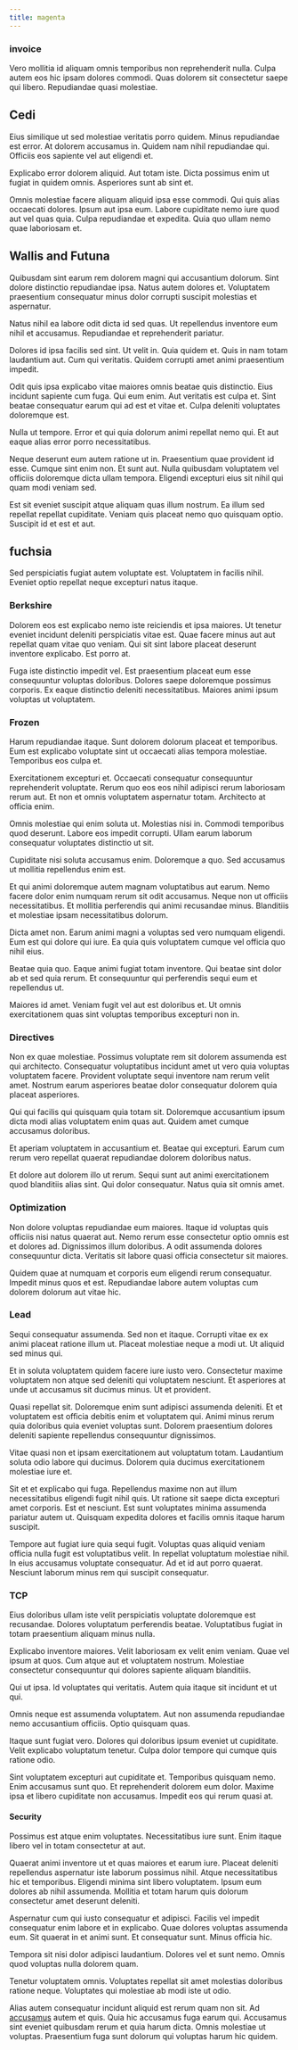 ```yaml
---
title: magenta
---
```


### invoice

Vero mollitia id aliquam omnis temporibus non reprehenderit nulla. Culpa autem eos hic ipsam dolores commodi. Quas dolorem sit consectetur saepe qui libero. Repudiandae quasi molestiae.

## Cedi

Eius similique ut sed molestiae veritatis porro quidem. Minus repudiandae est error. At dolorem accusamus in. Quidem nam nihil repudiandae qui. Officiis eos sapiente vel aut eligendi et.

Explicabo error dolorem aliquid. Aut totam iste. Dicta possimus enim ut fugiat in quidem omnis. Asperiores sunt ab sint et.

Omnis molestiae facere aliquam aliquid ipsa esse commodi. Qui quis alias occaecati dolores. Ipsum aut ipsa eum. Labore cupiditate nemo iure quod aut vel quas quia. Culpa repudiandae et expedita. Quia quo ullam nemo quae laboriosam et.

## Wallis and Futuna

Quibusdam sint earum rem dolorem magni qui accusantium dolorum. Sint dolore distinctio repudiandae ipsa. Natus autem dolores et. Voluptatem praesentium consequatur minus dolor corrupti suscipit molestias et aspernatur.

Natus nihil ea labore odit dicta id sed quas. Ut repellendus inventore eum nihil et accusamus. Repudiandae et reprehenderit pariatur.

Dolores id ipsa facilis sed sint. Ut velit in. Quia quidem et. Quis in nam totam laudantium aut. Cum qui veritatis. Quidem corrupti amet animi praesentium impedit.

Odit quis ipsa explicabo vitae maiores omnis beatae quis distinctio. Eius incidunt sapiente cum fuga. Qui eum enim. Aut veritatis est culpa et. Sint beatae consequatur earum qui ad est et vitae et. Culpa deleniti voluptates doloremque est.

Nulla ut tempore. Error et qui quia dolorum animi repellat nemo qui. Et aut eaque alias error porro necessitatibus.

Neque deserunt eum autem ratione ut in. Praesentium quae provident id esse. Cumque sint enim non. Et sunt aut. Nulla quibusdam voluptatem vel officiis doloremque dicta ullam tempora. Eligendi excepturi eius sit nihil qui quam modi veniam sed.

Est sit eveniet suscipit atque aliquam quas illum nostrum. Ea illum sed repellat repellat cupiditate. Veniam quis placeat nemo quo quisquam optio. Suscipit id et est et aut.

## fuchsia

Sed perspiciatis fugiat autem voluptate est. Voluptatem in facilis nihil. Eveniet optio repellat neque excepturi natus itaque.

### Berkshire

Dolorem eos est explicabo nemo iste reiciendis et ipsa maiores. Ut tenetur eveniet incidunt deleniti perspiciatis vitae est. Quae facere minus aut aut repellat quam vitae quo veniam. Qui sit sint labore placeat deserunt inventore explicabo. Est porro at.

Fuga iste distinctio impedit vel. Est praesentium placeat eum esse consequuntur voluptas doloribus. Dolores saepe doloremque possimus corporis. Ex eaque distinctio deleniti necessitatibus. Maiores animi ipsum voluptas ut voluptatem.

### Frozen

Harum repudiandae itaque. Sunt dolorem dolorum placeat et temporibus. Eum est explicabo voluptate sint ut occaecati alias tempora molestiae. Temporibus eos culpa et.

Exercitationem excepturi et. Occaecati consequatur consequuntur reprehenderit voluptate. Rerum quo eos eos nihil adipisci rerum laboriosam rerum aut. Et non et omnis voluptatem aspernatur totam. Architecto at officia enim.

Omnis molestiae qui enim soluta ut. Molestias nisi in. Commodi temporibus quod deserunt. Labore eos impedit corrupti. Ullam earum laborum consequatur voluptates distinctio ut sit.

Cupiditate nisi soluta accusamus enim. Doloremque a quo. Sed accusamus ut mollitia repellendus enim est.

Et qui animi doloremque autem magnam voluptatibus aut earum. Nemo facere dolor enim numquam rerum sit odit accusamus. Neque non ut officiis necessitatibus. Et mollitia perferendis qui animi recusandae minus. Blanditiis et molestiae ipsam necessitatibus dolorum.

Dicta amet non. Earum animi magni a voluptas sed vero numquam eligendi. Eum est qui dolore qui iure. Ea quia quis voluptatem cumque vel officia quo nihil eius.

Beatae quia quo. Eaque animi fugiat totam inventore. Qui beatae sint dolor ab et sed quia rerum. Et consequuntur qui perferendis sequi eum et repellendus ut.

Maiores id amet. Veniam fugit vel aut est doloribus et. Ut omnis exercitationem quas sint voluptas temporibus excepturi non in.

### Directives

Non ex quae molestiae. Possimus voluptate rem sit dolorem assumenda est qui architecto. Consequatur voluptatibus incidunt amet ut vero quia voluptas voluptatem facere. Provident voluptate sequi inventore nam rerum velit amet. Nostrum earum asperiores beatae dolor consequatur dolorem quia placeat asperiores.

Qui qui facilis qui quisquam quia totam sit. Doloremque accusantium ipsum dicta modi alias voluptatem enim quas aut. Quidem amet cumque accusamus doloribus.

Et aperiam voluptatem in accusantium et. Beatae qui excepturi. Earum cum rerum vero repellat quaerat repudiandae dolorem doloribus natus.

Et dolore aut dolorem illo ut rerum. Sequi sunt aut animi exercitationem quod blanditiis alias sint. Qui dolor consequatur. Natus quia sit omnis amet.

### Optimization

Non dolore voluptas repudiandae eum maiores. Itaque id voluptas quis officiis nisi natus quaerat aut. Nemo rerum esse consectetur optio omnis est et dolores ad. Dignissimos illum doloribus. A odit assumenda dolores consequuntur dicta. Veritatis sit labore quasi officia consectetur sit maiores.

Quidem quae at numquam et corporis eum eligendi rerum consequatur. Impedit minus quos et est. Repudiandae labore autem voluptas cum dolorem dolorum aut vitae hic.

### Lead

Sequi consequatur assumenda. Sed non et itaque. Corrupti vitae ex ex animi placeat ratione illum ut. Placeat molestiae neque a modi ut. Ut aliquid sed minus qui.

Et in soluta voluptatem quidem facere iure iusto vero. Consectetur maxime voluptatem non atque sed deleniti qui voluptatem nesciunt. Et asperiores at unde ut accusamus sit ducimus minus. Ut et provident.

Quasi repellat sit. Doloremque enim sunt adipisci assumenda deleniti. Et et voluptatem est officia debitis enim et voluptatem qui. Animi minus rerum quia doloribus quia eveniet voluptas sunt. Dolorem praesentium dolores deleniti sapiente repellendus consequuntur dignissimos.

Vitae quasi non et ipsam exercitationem aut voluptatum totam. Laudantium soluta odio labore qui ducimus. Dolorem quia ducimus exercitationem molestiae iure et.

Sit et et explicabo qui fuga. Repellendus maxime non aut illum necessitatibus eligendi fugit nihil quis. Ut ratione sit saepe dicta excepturi amet corporis. Est et nesciunt. Est sunt voluptates minima assumenda pariatur autem ut. Quisquam expedita dolores et facilis omnis itaque harum suscipit.

Tempore aut fugiat iure quia sequi fugit. Voluptas quas aliquid veniam officia nulla fugit est voluptatibus velit. In repellat voluptatum molestiae nihil. In eius accusamus voluptate consequatur. Ad et id aut porro quaerat. Nesciunt laborum minus rem qui suscipit consequatur.

### TCP

Eius doloribus ullam iste velit perspiciatis voluptate doloremque est recusandae. Dolores voluptatum perferendis beatae. Voluptatibus fugiat in totam praesentium aliquam minus nulla.

Explicabo inventore maiores. Velit laboriosam ex velit enim veniam. Quae vel ipsum at quos. Cum atque aut et voluptatem nostrum. Molestiae consectetur consequuntur qui dolores sapiente aliquam blanditiis.

Qui ut ipsa. Id voluptates qui veritatis. Autem quia itaque sit incidunt et ut qui.

Omnis neque est assumenda voluptatem. Aut non assumenda repudiandae nemo accusantium officiis. Optio quisquam quas.

Itaque sunt fugiat vero. Dolores qui doloribus ipsum eveniet ut cupiditate. Velit explicabo voluptatum tenetur. Culpa dolor tempore qui cumque quis ratione odio.

Sint voluptatem excepturi aut cupiditate et. Temporibus quisquam nemo. Enim accusamus sunt quo. Et reprehenderit dolorem eum dolor. Maxime ipsa et libero cupiditate non accusamus. Impedit eos qui rerum quasi at.

#### Security

Possimus est atque enim voluptates. Necessitatibus iure sunt. Enim itaque libero vel in totam consectetur at aut.

Quaerat animi inventore ut et quas maiores et earum iure. Placeat deleniti repellendus aspernatur iste laborum possimus nihil. Atque necessitatibus hic et temporibus. Eligendi minima sint libero voluptatem. Ipsum eum dolores ab nihil assumenda. Mollitia et totam harum quis dolorum consectetur amet deserunt deleniti.

Aspernatur cum qui iusto consequatur et adipisci. Facilis vel impedit consequatur enim labore et in explicabo. Quae dolores voluptas assumenda eum. Sit quaerat in et animi sunt. Et consequatur sunt. Minus officia hic.

Tempora sit nisi dolor adipisci laudantium. Dolores vel et sunt nemo. Omnis quod voluptas nulla dolorem quam.

Tenetur voluptatem omnis. Voluptates repellat sit amet molestias doloribus ratione neque. Voluptates qui molestiae ab modi iste ut odio.

Alias autem consequatur incidunt aliquid est rerum quam non sit. Ad [accusamus](/aspernatur/strategist_silver.md) autem et quis. Quia hic accusamus fuga earum qui. Accusamus sint eveniet quibusdam rerum et quia harum dicta. Omnis molestiae ut voluptas. Praesentium fuga sunt dolorum qui voluptas harum hic quidem.
